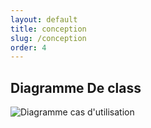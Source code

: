 ```yaml
---
layout: default
title: conception
slug: /conception
order: 4
---
```


## Diagramme De class

![Diagramme cas d'utilisation]({{site.baseurl}}/conception/images/diagramme-classe.png)
